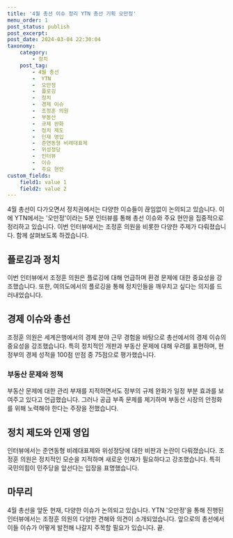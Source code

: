 ```yaml
---
title: '4월 총선 이슈 정리 YTN 총선 기획 오만정'
menu_order: 1
post_status: publish
post_excerpt: 
post_date: 2024-03-04 22:30:04
taxonomy:
    category:
        - 정치
    post_tag:
        - 4월 총선
        -  YTN
        -  오만정
        -  플로깅
        -  정치
        -  경제 이슈
        -  조정훈 의원
        -  부동산
        -  규제 완화
        -  정치 제도
        -  인재 영입
        -  준연동형 비례대표제
        -  위성정당
        -  인터뷰
        -  이슈
        -  주요 현안
custom_fields:
    field1: value 1
    field2: value 2
---
```


4월 총선이 다가오면서 정치권에서는 다양한 이슈들이 끊임없이 논의되고 있습니다. 이에 YTN에서는 '오만정'이라는 5분 인터뷰를 통해 총선 이슈와 주요 현안을 집중적으로 정리하고 있습니다. 이번 인터뷰에서는 조정훈 의원을 비롯한 다양한 주제가 다뤄졌습니다. 함께 살펴보도록 하겠습니다.
## 플로깅과 정치
이번 인터뷰에서 조정훈 의원은 플로깅에 대해 언급하며 환경 문제에 대한 중요성을 강조했습니다. 또한, 여의도에서의 플로깅을 통해 정치인들을 깨우치고 싶다는 의지를 드러내었습니다.
## 경제 이슈와 총선
조정훈 의원은 세계은행에서의 경제 분야 근무 경험을 바탕으로 총선에서의 경제 이슈의 중요성을 강조했습니다. 특히 정치적인 개판과 부동산 문제에 대해 우려를 표현하며, 현 정부의 경제 성적을 100점 만점 중 75점으로 평가했습니다.
### 부동산 문제와 정책
부동산 문제에 대한 관리 부재를 지적하면서도 정부의 규제 완화가 일정 부분 효과를 보여주고 있다고 언급했습니다. 그러나 공급 부족 문제를 제기하며 부동산 시장의 안정화를 위해 노력해야 한다는 주장을 전했습니다.
## 정치 제도와 인재 영입
인터뷰에서는 준연동형 비례대표제와 위성정당에 대한 비판과 논란이 다뤄졌습니다. 조정훈 의원은 정치적인 모순을 지적하며 새로운 인재가 필요하다고 강조했습니다. 특히 국민의힘이 민주당을 앞선다는 입장을 표명했습니다.
## 마무리
4월 총선을 앞둔 현재, 다양한 이슈가 논의되고 있습니다. YTN '오만정'을 통해 진행된 인터뷰에서는 조정훈 의원의 다양한 견해와 의견이 소개되었습니다. 앞으로의 총선에서 이들 이슈가 어떻게 발전해 나갈지 주목할 필요가 있습니다. 끝.

